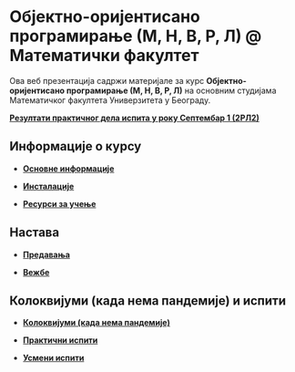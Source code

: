 # Објектно-оријентисано програмирање (М, Н, В, Р, Л) @ Математички факултет

Ова веб презентација садржи материјале за курс **Објектно-оријентисано програмирање  (М, Н, В, Р, Л)** на основним студијама Математичког факултета Универзитета у Београду.

**[Резултати практичног дела испита у року Септембар 1 (2РЛ2)](pismeni-ispiti/info/README.md)**


<!--**[Рeзултати практичног дела испита у року Јун 2 (2МНВ и 2РЛ1)](pismeni-ispiti/info/README.md)**

**[Рeзултати практичног дела испита у року Јун 2 (2РЛ2)](pismeni-ispiti/info/README.md)** -->



## Информације о курсу

* **[Основне информације](/informacije/README.md)**

* **[Инсталације](/INSTALACIJE.md)**

* **[Ресурси за учење](/RESURSI-ZA-UCENJE.md)**

## Настава

* **[Предавања](/predavanja/README.md)**

* **[Вежбе](/vezbe/README.md)**

## Колоквијуми (када нема пандемије) и испити


* **[Колоквијуми (када нема пандемије)](/kolokvijumi/README.md)**

* **[Практични испити](/pismeni-ispiti/README.md)**

* **[Усмени испити](/usmeni-ispiti/README.md)**
